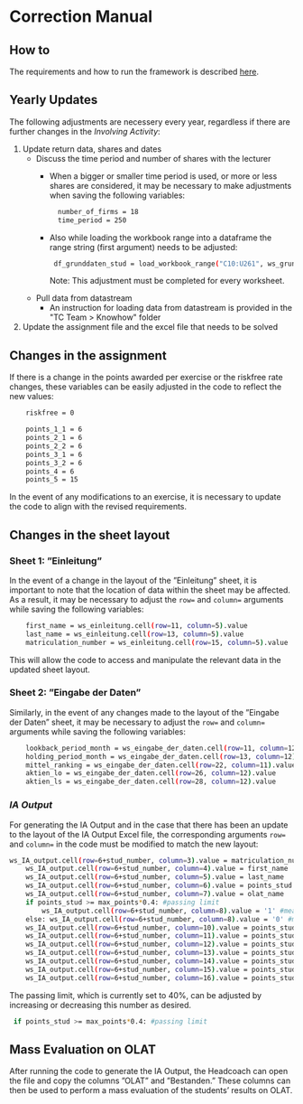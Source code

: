 # Correction Manual

## How to
The requirements and how to run the framework is described [here](README.md).

## Yearly Updates
The following adjustments are necessery every year, regardless if there are further changes in the *Involving Activity*:
1.	Update return data, shares and dates
    - Discuss the time period and number of shares with the lecturer
        - When a bigger or smaller time period is used, or more or less shares are considered, it may be necessary to make adjustments when saving the following variables:

          ```bash
            number_of_firms = 18
            time_period = 250
          ```
         - Also while loading the workbook range into a dataframe the range string (first argument) needs to be adjusted:
           ```bash
            df_grunddaten_stud = load_workbook_range("C10:U261", ws_grunddaten_stud, with_index=True, index_name="Datum ")
           ```
            Note: This adjustment must be completed for every worksheet.
    - Pull data from datastream
         - An instruction for loading data from datastream is provided in the "TC Team > Knowhow" folder
3.	Update the assignment file and the excel file that needs to be solved

## Changes in the assignment
If there is a change in the points awarded per exercise or the riskfree rate changes, these variables can be easily adjusted in the code to reflect the new values:
```bash
    riskfree = 0

    points_1_1 = 6
    points_2_1 = 6
    points_2_2 = 6
    points_3_1 = 6
    points_3_2 = 6
    points_4 = 6
    points_5 = 15
```
In the event of any modifications to an exercise, it is necessary to update the code to align with the revised requirements.

## Changes in the sheet layout

### Sheet 1: ”Einleitung”
In the event of a change in the layout of the ”Einleitung” sheet, it is important to note that the location of data within the sheet may be affected. As a result, it may be necessary to adjust the `row=` and `column=` arguments while saving the following variables:
```bash
    first_name = ws_einleitung.cell(row=11, column=5).value
    last_name = ws_einleitung.cell(row=13, column=5).value
    matriculation_number = ws_einleitung.cell(row=15, column=5).value
```
This will allow the code to access and manipulate the relevant data in the updated sheet layout.

### Sheet 2: ”Eingabe der Daten”
Similarly, in the event of any changes made to the layout of the ”Eingabe der Daten” sheet, it may be necessary to adjust the `row=` and `column=` arguments while saving the following variables:
```bash
    lookback_period_month = ws_eingabe_der_daten.cell(row=11, column=12).value
    holding_period_month = ws_eingabe_der_daten.cell(row=13, column=12).value
    mittel_ranking = ws_eingabe_der_daten.cell(row=22, column=11).value
    aktien_lo = ws_eingabe_der_daten.cell(row=26, column=12).value
    aktien_ls = ws_eingabe_der_daten.cell(row=28, column=12).value
```

### *IA Output*
For generating the IA Output and in the case that there has been an update to the layout of the IA Output Excel file, the corresponding arguments `row=` and `column=` in the code must be modified to match the new layout:
```bash
ws_IA_output.cell(row=6+stud_number, column=3).value = matriculation_number
    ws_IA_output.cell(row=6+stud_number, column=4).value = first_name
    ws_IA_output.cell(row=6+stud_number, column=5).value = last_name
    ws_IA_output.cell(row=6+stud_number, column=6).value = points_stud
    ws_IA_output.cell(row=6+stud_number, column=7).value = olat_name
    if points_stud >= max_points*0.4: #passing limit
        ws_IA_output.cell(row=6+stud_number, column=8).value = '1' #means passed
    else: ws_IA_output.cell(row=6+stud_number, column=8).value = '0' #means failed
    ws_IA_output.cell(row=6+stud_number, column=10).value = points_stud_1_1
    ws_IA_output.cell(row=6+stud_number, column=11).value = points_stud_2_1
    ws_IA_output.cell(row=6+stud_number, column=12).value = points_stud_2_2
    ws_IA_output.cell(row=6+stud_number, column=13).value = points_stud_3_1
    ws_IA_output.cell(row=6+stud_number, column=14).value = points_stud_3_2
    ws_IA_output.cell(row=6+stud_number, column=15).value = points_stud_4
    ws_IA_output.cell(row=6+stud_number, column=16).value = points_stud_5
```

The passing limit, which is currently set to 40%, can be adjusted by increasing or decreasing this number as desired.
```bash
 if points_stud >= max_points*0.4: #passing limit
```

## Mass Evaluation on OLAT
After running the code to generate the IA Output, the Headcoach can open the file and copy the columns ”OLAT” and ”Bestanden.” These columns can then be used to
perform a mass evaluation of the students’ results on OLAT.
